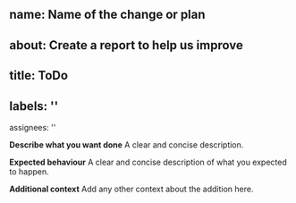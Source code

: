 
name: Name of the change or plan
---------------------
about: Create a report to help us improve
---------------------
title: ToDo
---------------------
labels: ''
---------------------
assignees: ''


**Describe what you want done**
A clear and concise description.

**Expected behaviour**
A clear and concise description of what you expected to happen.

**Additional context**
Add any other context about the addition here.
